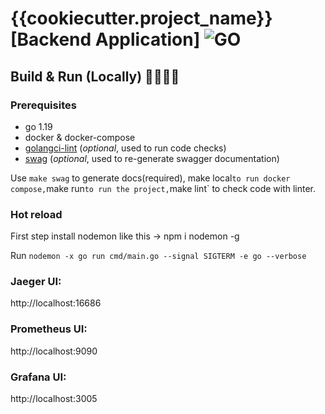 # {{cookiecutter.project_name}} [Backend Application] ![GO][go-badge]

[go-badge]: https://img.shields.io/badge/Go-v1.19-blue

## Build & Run (Locally) 🙌👨‍💻🚀
### Prerequisites
- go 1.19
- docker & docker-compose
- [golangci-lint](https://github.com/golangci/golangci-lint) (<i>optional</i>, used to run code checks)
- [swag](https://github.com/swaggo/swag) (<i>optional</i>, used to re-generate swagger documentation)

Use `make swag` to generate docs(required), make local` to run docker compose, `make run` to run the project, `make lint` to check code with linter.

### Hot reload
 
First step install nodemon like this -> npm i nodemon -g

Run `nodemon -x go run cmd/main.go --signal SIGTERM -e go --verbose`

### Jaeger UI:

http://localhost:16686

### Prometheus UI:

http://localhost:9090

### Grafana UI:

http://localhost:3005
